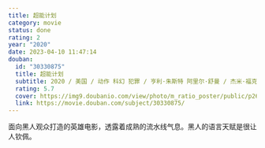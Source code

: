 ```yaml
---
title: 超能计划
category: movie
status: done
rating: 2
year: "2020"
date: 2023-04-10 11:47:14
douban:
  id: "30330875"
  title: 超能计划
  subtitle: 2020 / 美国 / 动作 科幻 犯罪 / 亨利·朱斯特 阿里尔·舒曼 / 杰米·福克斯 约瑟夫·高登-莱维特
  rating: 5.7
  cover: https://img9.doubanio.com/view/photo/m_ratio_poster/public/p2614190404.jpg
  link: https://movie.douban.com/subject/30330875/
---
```


面向黑人观众打造的英雄电影，透露着成熟的流水线气息。黑人的语言天赋是很让人钦佩。